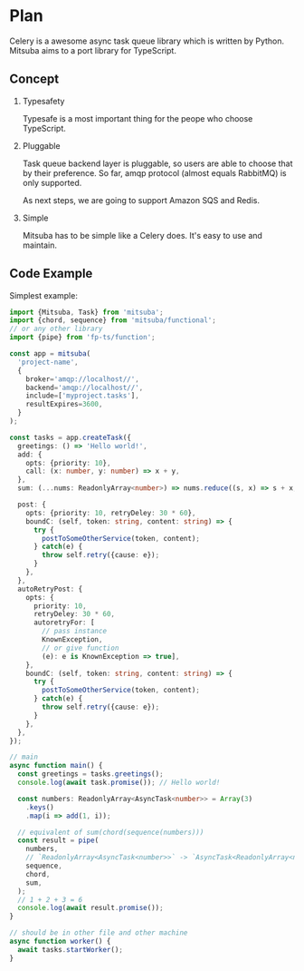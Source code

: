 # Plan

Celery is a awesome async task queue library which is written by Python.
Mitsuba aims to a port library for TypeScript.

## Concept

1. Typesafety

   Typesafe is a most important thing for the peope who choose TypeScript.

2. Pluggable

   Task queue backend layer is pluggable, so users are able to choose that by their preference.
   So far, amqp protocol (almost equals RabbitMQ) is only supported.

   As next steps, we are going to support Amazon SQS and Redis.

3. Simple

   Mitsuba has to be simple like a Celery does. It's easy to use and maintain.

## Code Example

Simplest example:

```typescript
import {Mitsuba, Task} from 'mitsuba';
import {chord, sequence} from 'mitsuba/functional';
// or any other library
import {pipe} from 'fp-ts/function';

const app = mitsuba(
  'project-name',
  {
    broker='amqp://localhost//',
    backend='amqp://localhost//',
    include=['myproject.tasks'],
    resultExpires=3600,
  }
);

const tasks = app.createTask({
  greetings: () => 'Hello world!',
  add: {
    opts: {priority: 10},
    call: (x: number, y: number) => x + y,
  },
  sum: (...nums: ReadonlyArray<number>) => nums.reduce((s, x) => s + x, 0),

  post: {
    opts: {priority: 10, retryDeley: 30 * 60},
    boundC: (self, token: string, content: string) => {
      try {
        postToSomeOtherService(token, content);
      } catch(e) {
        throw self.retry({cause: e});
      }
    },
  },
  autoRetryPost: {
    opts: {
      priority: 10,
      retryDeley: 30 * 60,
      autoretryFor: [
        // pass instance
        KnownException,
        // or give function
        (e): e is KnownException => true],
    },
    boundC: (self, token: string, content: string) => {
      try {
        postToSomeOtherService(token, content);
      } catch(e) {
        throw self.retry({cause: e});
      }
    },
  },
});

// main
async function main() {
  const greetings = tasks.greetings();
  console.log(await task.promise()); // Hello world!

  const numbers: ReadonlyArray<AsyncTask<number>> = Array(3)
    .keys()
    .map(i => add(1, i));

  // equivalent of sum(chord(sequence(numbers)))
  const result = pipe(
    numbers,
    // `ReadonlyArray<AsyncTask<number>>` -> `AsyncTask<ReadonlyArray<number>>`
    sequence,
    chord,
    sum,
  );
  // 1 + 2 + 3 = 6
  console.log(await result.promise());
}

// should be in other file and other machine
async function worker() {
  await tasks.startWorker();
}
```